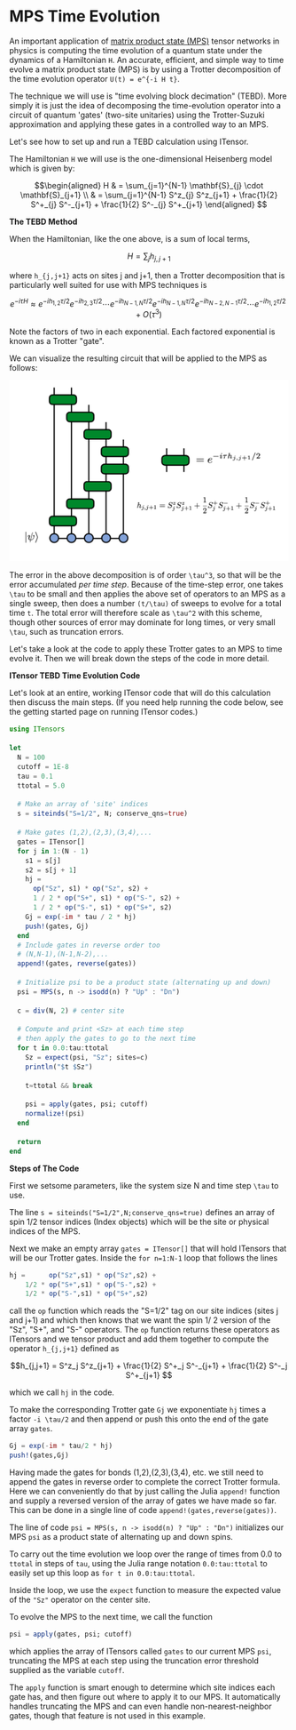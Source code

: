 # MPS Time Evolution

An important application of [matrix product state (MPS)](https://tensornetwork.org/mps/) 
tensor networks in physics is computing the time evolution of a quantum state under the dynamics
of a Hamiltonian ``H``. An accurate, efficient, and simple way to time evolve a matrix product state (MPS) is by using a Trotter decomposition of the time evolution operator ``U(t) = e^{-i H t}``.

The technique we will use is "time evolving block decimation" (TEBD). 
More simply it is just the idea of decomposing the time-evolution operator into a circuit of
quantum 'gates' (two-site unitaries) using the Trotter-Suzuki approximation and applying these gates in
a controlled way to an MPS.

Let's see how to set up and run a TEBD calculation using ITensor.

The Hamiltonian ``H`` we will use is the one-dimensional Heisenberg model
which is given by:

```math
\begin{aligned}
H & = \sum_{j=1}^{N-1} \mathbf{S}_{j} \cdot \mathbf{S}_{j+1}  \\
& = \sum_{j=1}^{N-1} S^z_{j} S^z_{j+1} + \frac{1}{2} S^+_{j} S^-_{j+1} + \frac{1}{2} S^-_{j} S^+_{j+1}
\end{aligned} 
```

**The TEBD Method**

When the Hamiltonian, like the one above, is a sum of local terms,

```math
H = \sum_j h_{j,j+1}
```

where ``h_{j,j+1}`` acts on sites j and j+1,
then a Trotter decomposition that is particularly well suited for use
with MPS techniques is

```math
e^{-i \tau H} \approx e^{-i h_{1,2} \tau/2} e^{-i h_{2,3} \tau/2} \cdots e^{-i h_{N-1,N} \tau/2}
e^{-i h_{N-1,N} \tau/2} e^{-i h_{N-2,N-1} \tau/2} \cdots e^{-i h_{1,2} \tau/2} + O(\tau^3)
```

Note the factors of two in each exponential. Each factored exponential is known as a
Trotter "gate".

We can visualize the resulting circuit that will be applied to the MPS as follows:

![](trotter_tevol.png)

The error in the above decomposition is of order ``\tau^3``, so that will be the error
accumulated _per time step_. Because of the time-step error, one takes ``\tau`` to be
small and then applies the above set of operators to an MPS as a single sweep, then
does a number ``(t/\tau)`` of sweeps to evolve for a total time ``t``. The total error
will therefore scale as ``\tau^2`` with this scheme, though other sources of error may
dominate for long times, or very small ``\tau``, such as truncation errors.

Let's take a look at the code to apply these Trotter gates to an MPS to
time evolve it. Then we will break down the steps of the code in more detail.


**ITensor TEBD Time Evolution Code**

Let's look at an entire, working ITensor code that will do this calculation then
discuss the main steps. (If you need help running the code below, see the getting
started page on running ITensor codes.)

```julia
using ITensors

let
  N = 100
  cutoff = 1E-8
  tau = 0.1
  ttotal = 5.0

  # Make an array of 'site' indices
  s = siteinds("S=1/2", N; conserve_qns=true)

  # Make gates (1,2),(2,3),(3,4),...
  gates = ITensor[]
  for j in 1:(N - 1)
    s1 = s[j]
    s2 = s[j + 1]
    hj =
      op("Sz", s1) * op("Sz", s2) +
      1 / 2 * op("S+", s1) * op("S-", s2) +
      1 / 2 * op("S-", s1) * op("S+", s2)
    Gj = exp(-im * tau / 2 * hj)
    push!(gates, Gj)
  end
  # Include gates in reverse order too
  # (N,N-1),(N-1,N-2),...
  append!(gates, reverse(gates))

  # Initialize psi to be a product state (alternating up and down)
  psi = MPS(s, n -> isodd(n) ? "Up" : "Dn")

  c = div(N, 2) # center site

  # Compute and print <Sz> at each time step
  # then apply the gates to go to the next time
  for t in 0.0:tau:ttotal
    Sz = expect(psi, "Sz"; sites=c)
    println("$t $Sz")

    t≈ttotal && break

    psi = apply(gates, psi; cutoff)
    normalize!(psi)
  end

  return
end
```

**Steps of The Code**

First we setsome parameters, like the system size N and time step ``\tau`` to use.

The line `s = siteinds("S=1/2",N;conserve_qns=true)` defines an array of 
spin 1/2 tensor indices (Index objects) which will be the site or physical
indices of the MPS.

Next we make an empty array `gates = ITensor[]` that will hold ITensors 
that will be our Trotter gates. Inside the `for n=1:N-1` loop that follows
the lines

```julia
hj =      op("Sz",s1) * op("Sz",s2) +
    1/2 * op("S+",s1) * op("S-",s2) +
    1/2 * op("S-",s1) * op("S+",s2)
```

call the `op` function which reads the "S=1/2" tag on our site indices
(sites j and j+1) and which then knows that we want the spin 1/
2 version of the "Sz", "S+", and "S-" operators. 
The `op` function returns these operators as ITensors and we 
tensor product and add them together to compute the operator ``h_{j,j+1}``
defined as

```math
h_{j,j+1} = S^z_j S^z_{j+1} + \frac{1}{2} S^+_j S^-_{j+1} + \frac{1}{2} S^-_j S^+_{j+1} 
```

which we call `hj` in the code.

To make the corresponding Trotter gate `Gj` we exponentiate `hj` times
a factor ``-i \tau/2`` and then append or push this onto the end of the
gate array `gates`.

```julia
Gj = exp(-im * tau/2 * hj)
push!(gates,Gj)
```

Having made the gates for bonds (1,2),(2,3),(3,4), etc. we still need
to append the gates in reverse order to complete the correct Trotter
formula. Here we can conveniently do that by just calling the Julia
`append!` function and supply a reversed version of the array of
gates we have made so far. This can
be done in a single line of code `append!(gates,reverse(gates))`.

The line of code `psi = MPS(s, n -> isodd(n) ? "Up" : "Dn")`
initializes our MPS `psi` as a product state of alternating 
up and down spins.

To carry out the time evolution we loop over
the range of times from 0.0 to `ttotal` in steps of `tau`,
using the Julia range notation `0.0:tau:ttotal` to easily 
set up this loop as `for t in 0.0:tau:ttotal`.

Inside the loop, we use the `expect` function to measure
the expected value of the `"Sz"` operator on the center 
site.

To evolve the MPS to the next time, we call the function 

```julia
psi = apply(gates, psi; cutoff)
```

which applies the array of ITensors called `gates` to our current
MPS `psi`, truncating the MPS at each step using the truncation
error threshold supplied as the variable `cutoff`. 

The `apply` function is smart enough to determine which site indices
each gate has, and then figure out where to apply it to our
MPS. It automatically handles truncating the MPS and can
even handle non-nearest-neighbor gates, though that 
feature is not used in this example.

